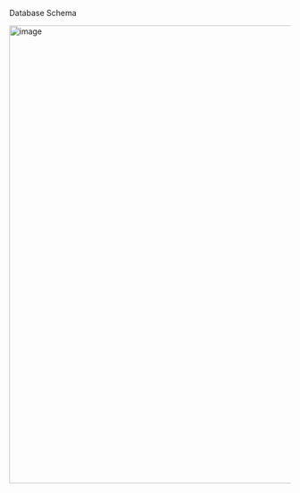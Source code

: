 Database Schema

<img width="819" alt="image" src="https://github.com/user-attachments/assets/e750002f-8c8d-4cbd-91bb-19439f06808a">
